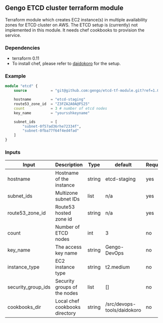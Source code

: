 ## Gengo ETCD cluster terraform module

Terraform module which creates EC2 instance(s) in multiple availability zones for ETCD cluster on AWS.
The ETCD setup is (currently) not implemented in this module. It needs chef cookbooks to provision the service.

### Dependencies
- terraform 0.11
- To install chef, please refer to [daidokoro](https://github.com/gengo/devops-tools/tree/master/daidokoro) for the setup.


### Example
```terraform
module "etcd" {
    source           = "git@github.com:gengo/etcd-tf-module.git?ref=1.0.0"

    hostname         = "etcd-staging"
    route53_zone_id  = "Z3FZA2A0A@FS25"
    count            = 3 # number of etcd nodes
    key_name         = "yoursshkeyname"

    subnet_ids       = [
        "subnet-0f57ad36rhe72334f",
        "subnet-0fba77f64f4ed4fad"
    ]
}
```

### Inputs

| Input              | Description                    | Type   | default                     | Required |
|--------------------|--------------------------------|--------|-----------------------------|----------|
| hostname           | Hostname of the instance       | string | etcd-staging                | yes      |
| subnet_ids         | Multizone subnet IDs           | list   | n/a                         | yes      |
| route53_zone_id    | Route53 hosted zone id         | string | n/a                         | yes      |
| count              | Number of ETCD nodes           | int    | 3                           | no       |
| key_name           | The access key name            | string | Gengo-DevOps                | no       |
| instance_type      | EC2 instance type              | string | t2.medium                   | no       |
| security_group_ids | Security groups of the nodes   | list   | []                          | no       |
| cookbooks_dir      | Local chef cookbooks directory | string | /src/devops-tools/daidokoro | no       |
